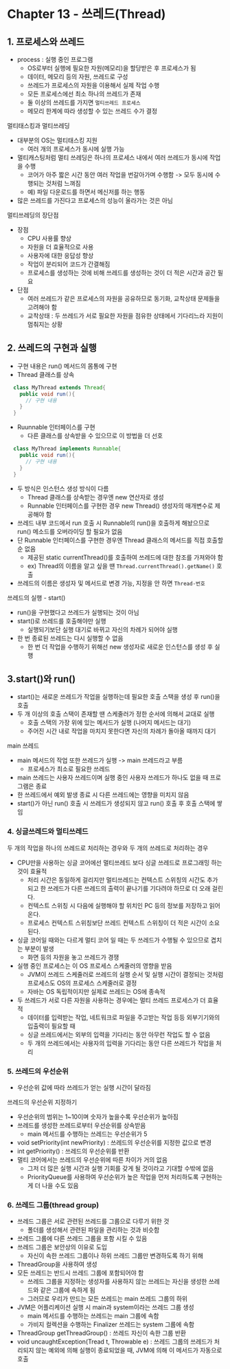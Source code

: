 # Chapter 13 - 쓰레드(Thread)

## 1. 프로세스와 쓰레드

- process : 실행 중인 프로그램
  - OS로부터 실행에 필요한 자원(메모리)을 할당받은 후 프로세스가 됨
  - 데이터, 메모리 등의 자원, 쓰레드로 구성
  - 쓰레드가 프로세스의 자원을 이용해서 실제 작업 수행
  - 모든 프로세스에선 최소 하나의 쓰레드가 존재
  - 둘 이상의 쓰레드를 가지면 `멀티쓰레드 프로세스`
  - 메모리 한계에 따라 생성할 수 있는 쓰레드 수가 결정

멀티태스킹과 멀티쓰레딩

- 대부분의 OS는 멀티태스킹 지원
  - 여러 개의 프로세스가 동시에 실행 가능
- 멀티캐스팅처럼 멀티 쓰레딩은 하나의 프로세스 내에서 여러 쓰레드가 동시에 작업을 수행
  - 코어가 아주 짧은 시간 동안 여러 작업을 번갈아가며 수행함 -> 모두 동시에 수행되는 것처럼 느껴짐
  - 예) 파일 다운로드를 하면서 메신저를 하는 행동
- 많은 쓰레드를 가진다고 프로세스의 성능이 올라가는 것은 아님

멀티쓰레딩의 장단점

- 장점
  - CPU 사용률 향상
  - 자원을 더 효율적으로 사용
  - 사용자에 대한 응답성 향상
  - 작업이 분리되어 코드가 간결해짐
  - 프로세스를 생성하는 것에 비해 쓰레드를 생성하는 것이 더 적은 시간과 공간 필요
- 단점
  - 여러 쓰레드가 같은 프로세스의 자원을 공유하므로 동기화, 교착상태 문제들을 고려해야 함
  - 교착상태 : 두 쓰레드가 서로 필요한 자원을 점유한 상태에서 기다리느라 지원이 멈춰지는 상황

## 2. 쓰레드의 구현과 실행

- 구현 내용은 run() 메서드의 몸통에 구현
- Thread 클래스를 상속

```java
  class MyThread extends Thread{
    public void run(){
      // 구현 내용
    }
  }
```

- Ruunnable 인터페이스를 구현
  - 다른 클래스를 상속받을 수 있으므로 이 방법을 더 선호

```java
  class MyThread implements Runnable{
    public void run(){
      // 구현 내용
    }
  }
```

- 두 방식은 인스턴스 생성 방식이 다름
  - Thread 클래스를 상속받는 경우엔 new 연산자로 생성
  - Runnable 인터페이스를 구현한 경우 new Thread() 생성자의 매개변수로 제공해야 함
- 쓰레드 내부 코드에서 run 호출 시 Runnable의 run()을 호출하게 해놨으므로 run() 메소드를 오버라이딩 할 필요가 없음
- 단 Runnable 인터페이스를 구현한 경우엔 Thread 클래스의 메서드를 직접 호출할 순 없음
  - 제공된 static currentThread()를 호출하여 쓰레드에 대한 참조를 가져와야 함
  - ex) Thread의 이름을 알고 싶을 땐 `Thread.currentThread().getName()` 호출
- 쓰레드의 이름은 생성자 및 메서드로 변경 가능, 지정을 안 하면 `Thread-번호`

쓰레드의 실행 - start()

- run()을 구현했다고 쓰레드가 실행되는 것이 아님
- start()로 쓰레드를 호출해야만 실행
  - 실행되기보단 실행 대기로 바뀌고 자신의 차례가 되어야 실행
- 한 번 종료된 쓰레드는 다시 실행할 수 없음
  - 한 번 더 작업을 수행하기 위해선 new 생성자로 새로운 인스턴스를 생성 후 실행

## 3.start()와 run()

- start()는 새로운 쓰레드가 작업을 실행하는데 필요한 호출 스택을 생성 후 run()을 호출
- 두 개 이상의 호출 스택이 존재할 땐 스케줄러가 정한 순서에 의해서 교대로 실행
  - 호출 스택의 가장 위에 있는 메서드가 실행 (나머지 메서드는 대기)
  - 주어진 시간 내로 작업을 마치지 못한다면 자신의 차례가 돌아올 때까지 대기

main 쓰레드

- main 메서드의 작업 또한 쓰레드가 실행 -> main 쓰레드라고 부름
  - 프로세스가 최소로 필요한 쓰레드
- main 쓰레드는 사용자 쓰레드이며 실행 중인 사용자 쓰레드가 하나도 없을 때 프로그램은 종료
- 한 쓰레드에서 예외 발생 종료 시 다른 쓰레드에는 영향을 미치지 않음
- start()가 아닌 run() 호출 시 쓰레드가 생성되지 않고 run() 호출 후 호출 스택에 쌓임

### 4. 싱글쓰레드와 멀티쓰레드

두 개의 작업을 하나의 쓰레드로 처리하는 경우와 두 개의 쓰레드로 처리하는 경우

- CPU만을 사용하는 싱글 코어에선 멀티쓰레드 보다 싱글 쓰레드로 프로그래밍 하는 것이 효율적
  - 처리 시간은 동일하게 걸리지만 멀티쓰레드는 컨텍스트 스위칭의 시간도 추가되고 한 쓰레드가 다른 쓰레드의 출력이 끝나기를 기다려야 하므로 더 오래 걸린다.
  - 컨텍스트 스위칭 시 다음에 실행해야 할 위치인 PC 등의 정보를 저장하고 읽어온다.
  - 프로세스 컨텍스트 스위칭보단 쓰레드 컨텍스트 스위칭이 더 적은 시간이 소요된다.
- 싱글 코어일 때와는 다르게 멀티 코어 일 때는 두 쓰레드가 수행될 수 있으므로 겹치는 부분이 발생
  - 화면 등의 자원을 놓고 쓰레드가 경쟁
- 실행 중인 프로세스는 이 OS 프로세스 스케줄러의 영향을 받음
  - JVM이 쓰레드 스케줄러로 쓰레드의 실행 순서 및 실행 시간이 결정되는 것처럼 프로세스도 OS의 프로세스 스케줄러로 결정
  - 자바는 OS 독립적이지만 실제로 쓰레드는 OS에 종속적
- 두 쓰레드가 서로 다른 자원을 사용하는 경우에는 멀티 쓰레드 프로세스가 더 효율적
  - 데이터를 입력받는 작업, 네트워크로 파일을 주고받는 작업 등등 외부기기와의 입출력이 필요할 때
  - 싱글 쓰레드에서는 외부의 입력을 기다리는 동안 아무런 작업도 할 수 없음
  - 두 개의 쓰레드에서는 사용자의 입력을 기다리는 동안 다른 쓰레드가 작업을 처리

### 5. 쓰레드의 우선순위

- 우선순위 값에 따라 쓰레드가 얻는 실행 시간이 달라짐

쓰레드의 우선순위 지정하기

- 우선순위의 범위는 1~10이며 숫자가 높을수록 우선순위가 높아짐
- 쓰레드를 생성한 쓰레드로부터 우선순위를 상속받음
  - main 메서드를 수행하는 쓰레드는 우선순위가 5
- void setPriority(int newPriority) : 쓰레드의 우선순위를 지정한 값으로 변경
- int getPriority() : 쓰레드의 우선순위를 반환
- 멀티 코어에서는 쓰레드의 우선순위에 따른 차이가 거의 없음
  - 그저 더 많은 실행 시간과 실행 기회를 갖게 될 것이라고 기대할 수밖에 없음
  - PriorityQueue를 사용하여 우선순위가 높은 작업을 먼저 처리하도록 구현하는 게 더 나을 수도 있음

### 6. 쓰레드 그룹(thread group)

- 쓰레드 그룹은 서로 관련된 쓰레드를 그룹으로 다루기 위한 것
  - 폴더를 생성해서 관련된 파일을 관리하는 것과 비슷함
- 쓰레드 그룹에 다른 쓰레드 그룹을 포함 시킬 수 있음
- 쓰레드 그룹은 보안상의 이유로 도입
  - 자신이 속한 쓰레드 그룹이나 하위 쓰레드 그룹만 변경하도록 하기 위해
- ThreadGroup을 사용하여 생성
- 모든 쓰레드는 반드시 쓰레드 그룹에 포함되어야 함
  - 쓰레드 그룹을 지정하는 생성자를 사용하지 않는 쓰레드는 자신을 생성한 쓰레드와 같은 그룹에 속하게 됨
  - 그러므로 우리가 만드는 모든 쓰레드는 main 쓰레드 그룹의 하위
- JVM은 어플리케이션 실행 시 main과 system이라는 쓰레드 그룹 생성
  - main 메서드를 수행하는 쓰레드는 main 그룹에 속함
  - 가비지 컬렉션을 수행하는 Finalizer 쓰레드는 system 그룹에 속함
- ThreadGroup getThreadGroup() : 쓰레드 자신이 속한 그룹 반환
- void uncaughtException(Tread t, Throwable e) : 쓰레드 그룹의 쓰레드가 처리되지 않는 예외에 의해 실행이 종료되었을 때, JVM에 의해 이 메서드가 자동으로 호출

